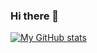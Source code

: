 ### Hi there 👋

<!--
**BlueZ-95/BlueZ-95** is a ✨ _special_ ✨ repository because its `README.md` (this file) appears on your GitHub profile.

Here are some ideas to get you started:

- 🔭 I’m currently working on ...
- 🌱 I’m currently learning ...
- 👯 I’m looking to collaborate on ...
- 🤔 I’m looking for help with ...
- 💬 Ask me about ...
- 📫 How to reach me: ...
- 😄 Pronouns: ...
- ⚡ Fun fact: ...
-->
[![My GitHub stats](https://github-readme-stats.vercel.app/api?username=BlueZ-95)](https://github.com/anuraghazra/github-readme-stats)
